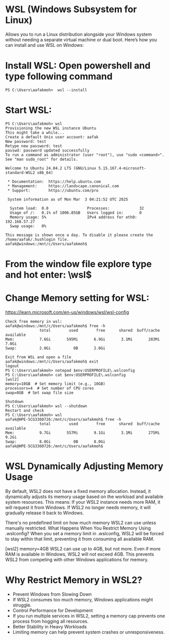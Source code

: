 # WSL (Windows Subsystem for Linux)
Allows you to run a Linux distribution alongside your Windows system without needing a separate virtual machine or dual boot.
Here’s how you can install and use WSL on Windows:

# Install WSL:  Open powershell and type following command
```
PS C:\Users\aafakmoh>  wsl --install
```
# Start WSL:
```
PS C:\Users\aafakmoh> wsl
Provisioning the new WSL instance Ubuntu
This might take a while...
Create a default Unix user account: aafak
New password: test
Retype new password: test
passwd: password updated successfully
To run a command as administrator (user "root"), use "sudo <command>".
See "man sudo_root" for details.

Welcome to Ubuntu 24.04.2 LTS (GNU/Linux 5.15.167.4-microsoft-standard-WSL2 x86_64)

 * Documentation:  https://help.ubuntu.com
 * Management:     https://landscape.canonical.com
 * Support:        https://ubuntu.com/pro

 System information as of Mon Mar  3 04:21:52 UTC 2025

  System load:  0.0                 Processes:             32
  Usage of /:   0.1% of 1006.85GB   Users logged in:       0
  Memory usage: 5%                  IPv4 address for eth0: 192.168.57.27
  Swap usage:   0%

This message is shown once a day. To disable it please create the
/home/aafak/.hushlogin file.
aafak@windows:/mnt/c/Users/aafakmoh$
```

# From the window file explore type and hot enter: \\wsl$

# Change Memory setting for WSL:
https://learn.microsoft.com/en-us/windows/wsl/wsl-config

```
Check free memory in wsl:
aafak@windows:/mnt/c/Users/aafakmoh$ free -h
               total        used        free      shared  buff/cache   available
Mem:           7.6Gi       595Mi       6.9Gi       3.1Mi       283Mi       7.0Gi
Swap:          2.0Gi          0B       2.0Gi

Exit from WSL and open a file
aafak@windows:/mnt/c/Users/aafakmoh$ exit
logout
PS C:\Users\aafakmoh> notepad $env:USERPROFILE\.wslconfig
PS C:\Users\aafakmoh> cat $env:USERPROFILE\.wslconfig
[wsl2]
memory=10GB  # Set memory limit (e.g., 10GB)
processors=4  # Set number of CPU cores
swap=8GB  # Set swap file size

Shutdown
PS C:\Users\aafakmoh> wsl --shutdown
Restart and check
PS C:\Users\aafakmoh> wsl
aafak@HPE-5CG3360726:/mnt/c/Users/aafakmoh$ free -h
               total        used        free      shared  buff/cache   available
Mem:           9.7Gi       557Mi       9.1Gi       3.1Mi       275Mi       9.2Gi
Swap:          8.0Gi          0B       8.0Gi
aafak@HPE-5CG3360726:/mnt/c/Users/aafakmoh$
```

# WSL Dynamically Adjusting Memory Usage
By default, WSL2 does not have a fixed memory allocation. Instead, it dynamically adjusts its memory usage based on the workload and available system resources.
This means: If your WSL2 instance needs more RAM, it will request it from Windows. If WSL2 no longer needs memory, it will gradually release it back to Windows.

There's no predefined limit on how much memory WSL2 can use unless manually restricted. What Happens When You Restrict Memory Using .wslconfig?
When you set a memory limit in .wslconfig, WSL2 will be forced to stay within that limit, preventing it from consuming all available RAM.

[wsl2]
memory=4GB
WSL2 can use up to 4GB, but not more. Even if more RAM is available in Windows, WSL2 will not exceed 4GB. This prevents WSL2 from competing with other Windows applications for memory.

# Why Restrict Memory in WSL2?
 - Prevent Windows from Slowing Down
 - If WSL2 consumes too much memory, Windows applications might struggle.
 - Control Performance for Development
 - If you run multiple services in WSL2, setting a memory cap prevents one process from hogging all resources.
 - Better Stability in Heavy Workloads
 - Limiting memory can help prevent system crashes or unresponsiveness.
